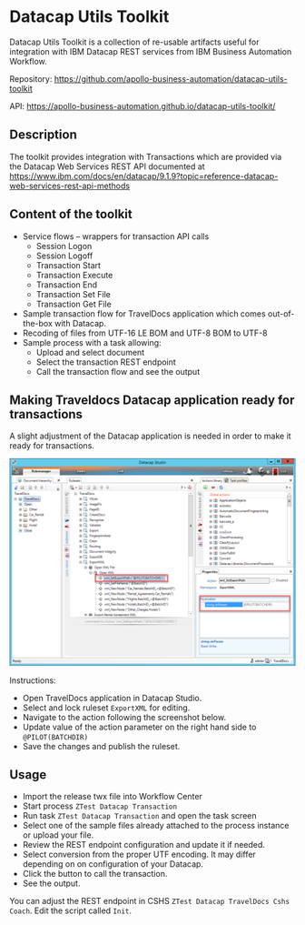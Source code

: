 # Datacap Utils Toolkit

Datacap Utils Toolkit is a collection of re-usable artifacts useful for integration with IBM Datacap REST services from IBM Business Automation Workflow.

Repository: <a href="https://github.com/apollo-business-automation/datacap-utils-toolkit" target="_blank">https://github.com/apollo-business-automation/datacap-utils-toolkit</a>

API: <a href="https://apollo-business-automation.github.io/datacap-utils-toolkit/" target="_blank">https://apollo-business-automation.github.io/datacap-utils-toolkit/</a>

## Description

The toolkit provides integration with Transactions which are provided via the Datacap Web Services REST API documented at https://www.ibm.com/docs/en/datacap/9.1.9?topic=reference-datacap-web-services-rest-api-methods

## Content of the toolkit

- Service flows – wrappers for transaction API calls
  - Session Logon
  - Session Logoff
  - Transaction Start
  - Transaction Execute
  - Transaction End
  - Transaction Set File
  - Transaction Get File
- Sample transaction flow for TravelDocs application which comes out-of-the-box with Datacap.
- Recoding of files from UTF-16 LE BOM and UTF-8 BOM to UTF-8
- Sample process with a task allowing:
  - Upload and select document
  - Select the transaction REST endpoint
  - Call the transaction flow and see the output

## Making Traveldocs Datacap application ready for transactions

A slight adjustment of the Datacap application is needed in order to make it ready for transactions.

![assets/update-datacap-application-export-path.png](assets/update-datacap-application-export-path.png)

Instructions:
- Open TravelDocs application in Datacap Studio.
- Select and lock ruleset `ExportXML` for editing.
- Navigate to the action following the screenshot below.
- Update value of the action parameter on the right hand side to `@PILOT(BATCHDIR)`
- Save the changes and publish the ruleset.

## Usage

- Import the release twx file into Workflow Center
- Start process `ZTest Datacap Transaction`
- Run task `ZTest Datacap Transaction` and open the task screen
- Select one of the sample files already attached to the process instance or upload your file.
- Review the REST endpoint configuration and update it if needed.
- Select conversion from the proper UTF encoding. It may differ depending on on configuration of your Datacap.
- Click the button to call the transaction.
- See the output.

You can adjust the REST endpoint in CSHS `ZTest Datacap TravelDocs Cshs Coach`. Edit the script called `Init`.